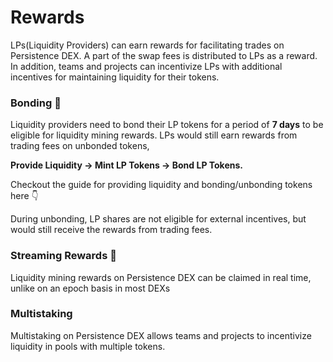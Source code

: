 # Rewards

LPs(Liquidity Providers) can earn rewards for facilitating trades on Persistence DEX. A part of the swap fees is distributed to LPs as a reward. In addition, teams and projects can incentivize LPs with additional incentives for maintaining liquidity for their tokens.

### Bonding 🤝

Liquidity providers need to bond their LP tokens for a period of **7 days** to be eligible for liquidity mining rewards. LPs would still earn rewards from trading fees on unbonded tokens,

**Provide Liquidity -> Mint LP Tokens -> Bond LP Tokens.**

Checkout the guide for providing liquidity and bonding/unbonding tokens here 👇



During unbonding, LP shares are not eligible for external incentives, but would still receive the rewards from trading fees.

### Streaming Rewards 🌊

Liquidity mining rewards on Persistence DEX can be claimed in real time, unlike on an epoch basis in most DEXs

### Multistaking

Multistaking on Persistence DEX allows teams and projects to incentivize liquidity in pools with multiple tokens.

<figure><img src="../.gitbook/assets/image (1) (1).avif" alt=""><figcaption></figcaption></figure>
